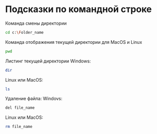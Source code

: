 # Подсказки по командной строке

Команда смены директории
```sh
cd c:\Folder_name
```

Команда отображения текущей директории для MacOS и Linux
```sh
pwd
```

Листинг текущей директории
Windows:
```sh
dir
```
Linux или MacOS:
```sh
ls
```

Удаление файла:
Windovs:
```sh
del file_name
```

Linux или MacOS:
```sh
rm file_name
```